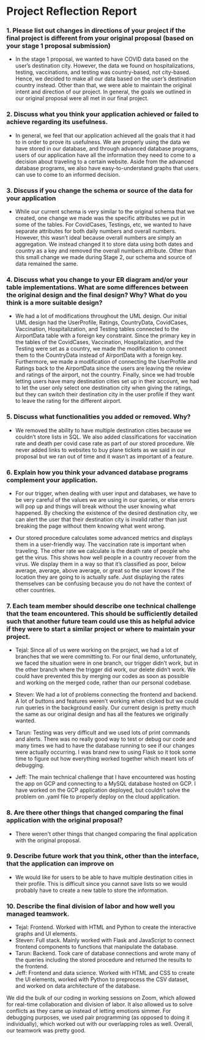 # Project Reflection Report

### 1. Please list out changes in directions of your project if the final project is different from your original proposal (based on your stage 1 proposal submission)
       
- In the stage 1 proposal, we wanted to have COVID data based on the user’s destination city. However, the data we found on hospitalizations, testing, vaccinations, and testing was country-based, not city-based. Hence, we decided to make all our data based on the user’s destination country instead. Other than that, we were able to maintain the original intent and direction of our project. In general, the goals we outlined in our original proposal were all met in our final project.  

### 2. Discuss what you think your application achieved or failed to achieve regarding its usefulness.
       
- In general, we feel that our application achieved all the goals that it had to in order to prove its usefulness. We are properly using the data we have stored in our database, and through advanced database programs, users of our application have all the information they need to come to a decision about traveling to a certain website. Aside from the advanced database programs, we also have easy-to-understand graphs that users can use to come to an informed decision.   
      
### 3. Discuss if you change the schema or source of the data for your application
       
- While our current schema is very similar to the original schema that we created, one change we made was the specific attributes we put in some of the tables. For CovidCases, Testings, etc, we wanted to have separate attributes for both daily numbers and overall numbers. However, this wasn’t ideal because overall numbers are simply an aggregation. We instead changed it to store data using both dates and country as a key and removed the overall numbers attribute. Other than this small change we made during Stage 2, our schema and source of data remained the same.
     
### 4. Discuss what you change to your ER diagram and/or your table implementations. What are some differences between the original design and the final design? Why? What do you think is a more suitable design?
       
- We had a lot of modifications throughout the UML design. Our initial UML design had the UserProfile, Ratings, CountryData, CovidCases, Vaccination, Hospitalization, and Testing tables connected to the AirportData table with a foreign key constraint. Since the primary key in the tables of the CovidCases, Vaccination, Hospitalization, and the Testing were set as a country, we made the modification to connect them to the CountryData instead of AirportData with a foreign key. Furthermore, we made a modification of connecting the UserProfile and Ratings back to the AirportData since the users are leaving the review and ratings of the airport, not the country. Finally, since we had trouble letting users have many destination cities set up in their account, we had to let the user only select one destination city when giving the ratings, but they can switch their destination city in the user profile if they want to leave the rating for the different airport.    
     
### 5. Discuss what functionalities you added or removed. Why?
       
- We removed the ability to have multiple destination cities because we couldn’t store lists in SQL. We also added classifications for vaccination rate and death per covid case rate as part of our stored procedure. We never added links to websites to buy plane tickets as we said in our proposal but we ran out of time and it wasn’t as important of a feature.
     
### 6. Explain how you think your advanced database programs complement your application.
       
- For our trigger, when dealing with user input and databases, we have to be very careful of the values we are using in our queries, or else errors will pop up and things will break without the user knowing what happened. By checking the existence of the desired destination city, we can alert the user that their destination city is invalid rather than just breaking the page without them knowing what went wrong.
   
- Our stored procedure calculates some advanced metrics and displays them in a user-friendly way. The vaccination rate is important when traveling. The other rate we calculate is the death rate of people who get the virus. This shows how well people in a country recover from the virus. We display them in a way so that it’s classified as poor, below average, average, above average, or great so the user knows if the location they are going to is actually safe. Just displaying the rates themselves can be confusing because you do not have the context of other countries.
   
### 7. Each team member should describe one technical challenge that the team encountered. This should be sufficiently detailed such that another future team could use this as helpful advice if they were to start a similar project or where to maintain your project.
      
- Tejal: Since all of us were working on the project, we had a lot of branches that we were committing to. For our final demo, unfortunately, we faced the situation were in one branch, our trigger didn’t work, but in the other branch where the trigger did work, our delete didn’t work. We could have prevented this by merging our codes as soon as possible and working on the merged code, rather than our personal codebase.
   
- Steven: We had a lot of problems connecting the frontend and backend. A lot of buttons and features weren’t working when clicked but we could run queries in the background easily. Our current design is pretty much the same as our original design and has all the features we originally wanted.
   
- Tarun: Testing was very difficult and we used lots of print commands and alerts. There was no really good way to test or debug our code and many times we had to have the database running to see if our changes were actually occurring. I was brand new to using Flask so it took some time to figure out how everything worked together which meant lots of debugging. 
    
- Jeff: The main technical challenge that I have encountered was hosting the app on GCP and connecting to a MySQL database hosted on GCP. I have worked on the GCP application deployed, but couldn’t solve the problem on .yaml file to properly deploy on the cloud application.
      
### 8. Are there other things that changed comparing the final application with the original proposal?
       
- 	There weren't other things that changed comparing the final application with the original proposal.
     
### 9. Describe future work that you think, other than the interface, that the application can improve on
     
- We would like for users to be able to have multiple destination cities in their profile. This is difficult since you cannot save lists so we would probably have to create a new table to store the information. 
    
### 10. Describe the final division of labor and how well you managed teamwork. 
     
- Tejal: Frontend. Worked with HTML and Python to create the interactive graphs and UI elements.
- Steven: Full stack. Mainly worked with Flask and JavaScript to connect frontend components to functions that manipulate the database.
- Tarun: Backend. Took care of database connections and wrote many of the queries including the stored procedure and returned the results to the frontend.
- Jeff: Frontend and data science. Worked with HTML and CSS to create the UI elements, worked with Python to preprocess the CSV dataset, and worked on data architecture of the database.
    
We did the bulk of our coding in working sessions on Zoom, which allowed for real-time collaboration and division of labor. It also allowed us to solve conflicts as they came up instead of letting emotions simmer. For debugging purposes, we used pair programming (as opposed to doing it individually), which worked out with our overlapping roles as well. Overall, our teamwork was pretty good.
